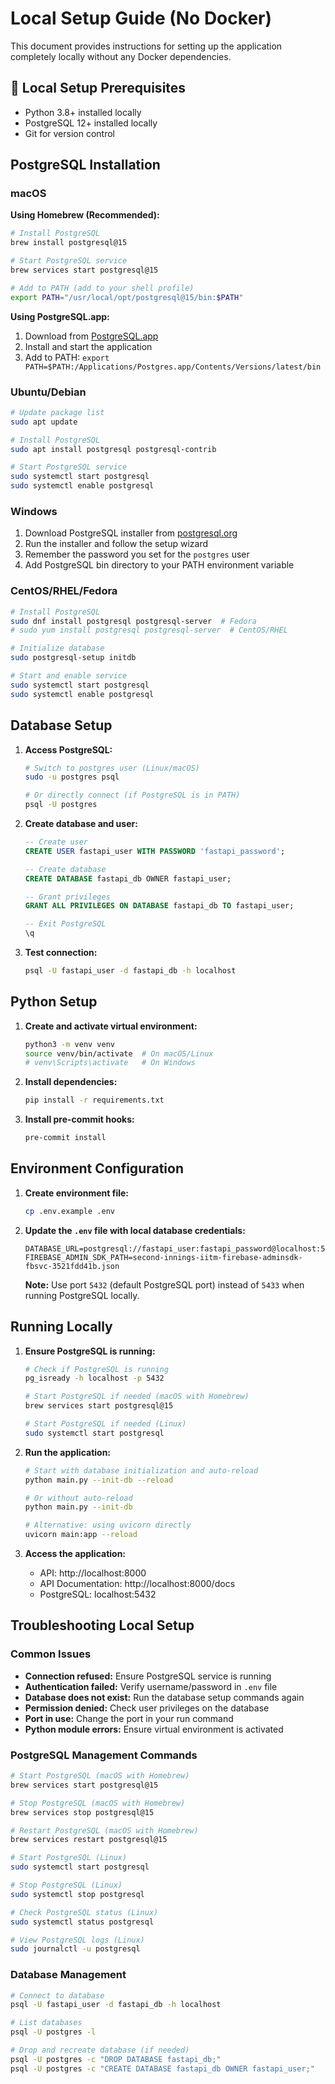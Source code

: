 # Local Setup Guide (No Docker)

This document provides instructions for setting up the application completely locally without any Docker dependencies.

## 🔧 Local Setup Prerequisites

- Python 3.8+ installed locally
- PostgreSQL 12+ installed locally
- Git for version control

## PostgreSQL Installation

### macOS

**Using Homebrew (Recommended):**
```bash
# Install PostgreSQL
brew install postgresql@15

# Start PostgreSQL service
brew services start postgresql@15

# Add to PATH (add to your shell profile)
export PATH="/usr/local/opt/postgresql@15/bin:$PATH"
```

**Using PostgreSQL.app:**
1. Download from [PostgreSQL.app](https://postgresapp.com/)
2. Install and start the application
3. Add to PATH: `export PATH=$PATH:/Applications/Postgres.app/Contents/Versions/latest/bin`

### Ubuntu/Debian

```bash
# Update package list
sudo apt update

# Install PostgreSQL
sudo apt install postgresql postgresql-contrib

# Start PostgreSQL service
sudo systemctl start postgresql
sudo systemctl enable postgresql
```

### Windows

1. Download PostgreSQL installer from [postgresql.org](https://www.postgresql.org/download/windows/)
2. Run the installer and follow the setup wizard
3. Remember the password you set for the `postgres` user
4. Add PostgreSQL bin directory to your PATH environment variable

### CentOS/RHEL/Fedora

```bash
# Install PostgreSQL
sudo dnf install postgresql postgresql-server  # Fedora
# sudo yum install postgresql postgresql-server  # CentOS/RHEL

# Initialize database
sudo postgresql-setup initdb

# Start and enable service
sudo systemctl start postgresql
sudo systemctl enable postgresql
```

## Database Setup

1. **Access PostgreSQL:**
   ```bash
   # Switch to postgres user (Linux/macOS)
   sudo -u postgres psql

   # Or directly connect (if PostgreSQL is in PATH)
   psql -U postgres
   ```

2. **Create database and user:**
   ```sql
   -- Create user
   CREATE USER fastapi_user WITH PASSWORD 'fastapi_password';

   -- Create database
   CREATE DATABASE fastapi_db OWNER fastapi_user;

   -- Grant privileges
   GRANT ALL PRIVILEGES ON DATABASE fastapi_db TO fastapi_user;

   -- Exit PostgreSQL
   \q
   ```

3. **Test connection:**
   ```bash
   psql -U fastapi_user -d fastapi_db -h localhost
   ```

## Python Setup

1. **Create and activate virtual environment:**
   ```bash
   python3 -m venv venv
   source venv/bin/activate  # On macOS/Linux
   # venv\Scripts\activate   # On Windows
   ```

2. **Install dependencies:**
   ```bash
   pip install -r requirements.txt
   ```

3. **Install pre-commit hooks:**
   ```bash
   pre-commit install
   ```

## Environment Configuration

1. **Create environment file:**
   ```bash
   cp .env.example .env
   ```

2. **Update the `.env` file with local database credentials:**
   ```env
   DATABASE_URL=postgresql://fastapi_user:fastapi_password@localhost:5432/fastapi_db
   FIREBASE_ADMIN_SDK_PATH=second-innings-iitm-firebase-adminsdk-fbsvc-3521fdd41b.json
   ```

   **Note:** Use port `5432` (default PostgreSQL port) instead of `5433` when running PostgreSQL locally.

## Running Locally

1. **Ensure PostgreSQL is running:**
   ```bash
   # Check if PostgreSQL is running
   pg_isready -h localhost -p 5432

   # Start PostgreSQL if needed (macOS with Homebrew)
   brew services start postgresql@15

   # Start PostgreSQL if needed (Linux)
   sudo systemctl start postgresql
   ```

2. **Run the application:**
   ```bash
   # Start with database initialization and auto-reload
   python main.py --init-db --reload

   # Or without auto-reload
   python main.py --init-db

   # Alternative: using uvicorn directly
   uvicorn main:app --reload
   ```

3. **Access the application:**
   - API: http://localhost:8000
   - API Documentation: http://localhost:8000/docs
   - PostgreSQL: localhost:5432

## Troubleshooting Local Setup

### Common Issues

- **Connection refused:** Ensure PostgreSQL service is running
- **Authentication failed:** Verify username/password in `.env` file
- **Database does not exist:** Run the database setup commands again
- **Permission denied:** Check user privileges on the database
- **Port in use:** Change the port in your run command
- **Python module errors:** Ensure virtual environment is activated

### PostgreSQL Management Commands

```bash
# Start PostgreSQL (macOS with Homebrew)
brew services start postgresql@15

# Stop PostgreSQL (macOS with Homebrew)
brew services stop postgresql@15

# Restart PostgreSQL (macOS with Homebrew)
brew services restart postgresql@15

# Start PostgreSQL (Linux)
sudo systemctl start postgresql

# Stop PostgreSQL (Linux)
sudo systemctl stop postgresql

# Check PostgreSQL status (Linux)
sudo systemctl status postgresql

# View PostgreSQL logs (Linux)
sudo journalctl -u postgresql
```

### Database Management

```bash
# Connect to database
psql -U fastapi_user -d fastapi_db -h localhost

# List databases
psql -U postgres -l

# Drop and recreate database (if needed)
psql -U postgres -c "DROP DATABASE fastapi_db;"
psql -U postgres -c "CREATE DATABASE fastapi_db OWNER fastapi_user;"
```
